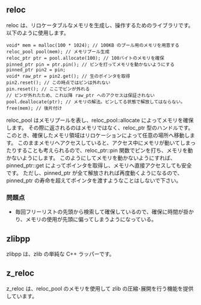 reloc
-----

reloc は、リロケータブルなメモリを生成し、操作するためのライブラリです。
以下のように使用します。

    void* mem = malloc(100 * 1024); // 100KB のプール用のメモリを用意する
    reloc_pool pool(mem); // メモリプール生成
    reloc_ptr ptr = pool.allocate(100); // 100バイトのメモリを確保
    pinned_ptr pin = ptr.pin(); // ピンを打ってメモリを動かないようにする
    pinned_ptr pin2 = pin;
    void* raw_ptr = pin2.get(); // 生のポインタを取得
    pin2.reset(); // この時点ではピンは外れない
    pin.reset(); // ここでピンが外れる
    // ピンが外れたため、これ以降 raw_ptr へのアクセスは保証されない
    pool.deallocate(ptr); // メモリの解法。ピンしてる状態で解放してはならない。
    free(mem); // 後片付け

reloc_pool はメモリプールを表し、reloc_pool::allocate によってメモリを確保します。
その際に返されるのはメモリではなく、reloc_ptr 型のハンドルです。
このとき、確保したメモリ領域はリロケーションによって任意の場所へ移動します。
このままメモリへアクセスしていると、アクセス中にメモリが動いてしまったりすることも考えられるので、reloc_ptr::pin 関数でピンを打ち、メモリを動かないようにします。
このようにしてメモリを動かないようにすれば、pinned_ptr::get によってポインタを取得し、メモリへ直接アクセスしても安全です。
ただし、pinned_ptr が全て解放されれば再度動くようになるので、pinned_ptr の寿命を超えてポインタを渡すようなことはしないで下さい。

### 問題点

* 毎回フリーリストの先頭から検索して確保しているので、確保に時間が掛かり、メモリの使用が先頭に偏ってしまうようになっている。


zlibpp
------

zlibpp は、zlib の単純な C++ ラッパーです。


z_reloc
-----

z_reloc は、reloc_pool のメモリを使用して zlib の圧縮･展開を行う機能を提供しています。
